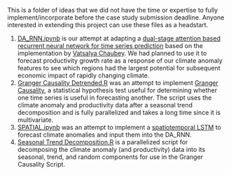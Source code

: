 This is a folder of ideas that we did not have the time or expertise to fully implement/incorporate before the case study submission deadline. Anyone interested in extending this project can use these files as a headstart.

1.  [DA_RNN.ipynb](https://github.com/awosoga/ssc2023/blob/4afe31c66eefefd91e665ae7dfc2022a73510ed6/Unfinished/DA_RNN.ipynb) is our attempt at adapting a [dual-stage attention based recurrent neural network for time series prediction](https://arxiv.org/abs/1704.02971) based on the implementation by [Vatsalya Chaubey](https://github.com/vatch123/DA_RNN). We had planned to use it to forecast productivity growth rate as a response of our climate anomaly features to see which regions had the largest potential for subsequent economic impact of rapidly changing climate.
2.  [Granger Causality Detrended.R](https://github.com/awosoga/ssc2023/blob/4afe31c66eefefd91e665ae7dfc2022a73510ed6/Unfinished/Granger%20Causality%20Detrended.R) was an attempt to implement [Granger Causality](https://en.wikipedia.org/wiki/Granger_causality), a statistical hypothesis test useful for determining whether one time series is useful in forecasting another. The script uses the climate anomaly and productivity data after a seasonal trend decomposition and is fully parallelized and takes a long time since it is multivariate.
3.  [SPATIAL.ipynb](https://github.com/awosoga/ssc2023/blob/03219c8ed7a2a321263e3374f89c2edd6df443ac/Unfinished/SPATIAL.ipynb) was an attempt to implement a [spatiotemporal LSTM](https://github.com/IBM/spatial-lstm) to forecast climate anomalies and input them into the DA_RNN.
4.  [Seasonal Trend Decomposition.R](https://github.com/awosoga/ssc2023/blob/7d0044266574ae007c5b566e0b57252a9ee1105f/Unfinished/Seasonal%20Trend%20Decomposition.R) is a parallelized script for decomposing the climate anomaly (and productivity) data into its seasonal, trend, and random components for use in the Granger Causality Script.
